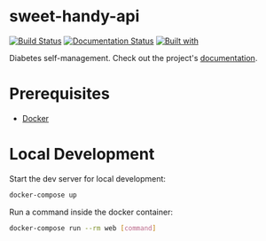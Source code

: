 # sweet-handy-api

[![Build Status](https://travis-ci.org/innsmthdwlr/sweet-handy-api.svg?branch=master)](https://travis-ci.org/innsmthdwlr/sweet-handy-api)
[![Documentation Status](https://readthedocs.org/projects/sweet-handy-api/badge/?version=latest)](https://sweet-handy-api.readthedocs.io/en/latest/?badge=latest)
[![Built with](https://img.shields.io/badge/Built_with-Cookiecutter_Django_Rest-F7B633.svg)](https://github.com/agconti/cookiecutter-django-rest)

Diabetes self-management. Check out the project's [documentation](http://innsmthdwlr.github.io/sweet-handy-api/).

# Prerequisites

- [Docker](https://docs.docker.com/docker-for-mac/install/)  

# Local Development

Start the dev server for local development:
```bash
docker-compose up
```

Run a command inside the docker container:

```bash
docker-compose run --rm web [command]
```
